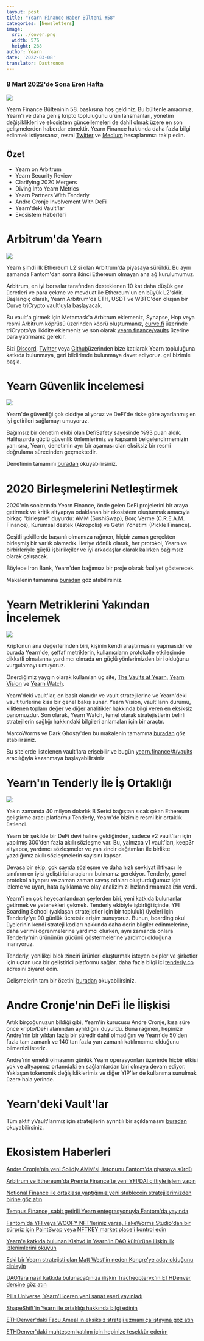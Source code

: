 ```yaml
---
layout: post
title: "Yearn Finance Haber Bülteni #58"
categories: [Newsletters]
image:
  src: ./cover.png
  width: 576
  height: 288
author: Yearn
date: '2022-03-08'
translator: Dastronom
---
```


### 8 Mart 2022'de Sona Eren Hafta

![](image1.png)

Yearn Finance Bülteninin 58. baskısına hoş geldiniz. Bu bültenle amacımız, Yearn'i ve daha geniş kripto topluluğunu ürün lansmanları, yönetim değişiklikleri ve ekosistem güncellemeleri de dahil olmak üzere en son gelişmelerden haberdar etmektir. Yearn Finance hakkında daha fazla bilgi edinmek istiyorsanız, resmi [Twitter](https://twitter.com/iearnfinance) ve [Medium](https://medium.com/iearn) hesaplarımızı takip edin.

## Özet

- Yearn on Arbitrum
- Yearn Security Review
- Clarifying 2020 Mergers
- Diving Into Yearn Metrics
- Yearn Partners With Tenderly
- Andre Cronje Involvement With DeFi
- Yearn'deki Vault'lar
- Ekosistem Haberleri

# Arbitrum'da Yearn

![](./image2.jpg?w=1000&h=1000)

Yearn şimdi ilk Ethereum L2'si olan Arbitrum'da piyasaya sürüldü. Bu aynı zamanda Fantom'dan sonra ikinci Ethereum olmayan ana ağ kurulumumuz.

Arbitrum, en iyi borsalar tarafından desteklenen 10 kat daha düşük gaz ücretleri ve para çekme ve mevduat ile Ethereum'un en büyük L2'sidir. Başlangıç olarak, Yearn Arbitrum'da ETH, USDT ve WBTC'den oluşan bir Curve triCrypto vault'uyla başlayacak.

Bu vault'a girmek için Metamask'a Arbitrum eklemeniz, Synapse, Hop veya resmi Arbitrum köprüsü üzerinden köprü oluşturmanız, [curve.fi](https://arbitrum.curve.fi/) üzerinde triCrypto'ya likidite eklemeniz ve son olarak [yearn.finance/vaults](http://yearn.finance/vaults) üzerine para yatırmanız gerekir.

Sizi [Discord](https://discord.gg/8rF374XkXy), [Twitter](http://twitter.com/iearnfinance) veya [Github](http://github.com/yearn)üzerinden bize katılarak Yearn topluluğuna katkıda bulunmaya, geri bildirimde bulunmaya davet ediyoruz. gel bizimle başla.

# Yearn Güvenlik İncelemesi

![](./image3.jpg?w=1000&h=563)

Yearn'de güvenliği çok ciddiye alıyoruz ve DeFi'de riske göre ayarlanmış en iyi getirileri sağlamayı umuyoruz.

Bağımsız bir denetim ekibi olan DefiSafety sayesinde %93 puan aldık. Halihazırda güçlü güvenlik önlemlerimiz ve kapsamlı belgelendirmemizin yanı sıra, Yearn, denetimin ayrı bir aşaması olan eksiksiz bir resmi doğrulama sürecinden geçmektedir.

Denetimin tamamını [buradan](https://www.defisafety.com/pqrs/354) okuyabilirsiniz.

# 2020 Birleşmelerini Netleştirmek

2020'nin sonlarında Yearn Finance, önde gelen DeFi projelerini bir araya getirmek ve kritik altyapıya odaklanan bir ekosistem oluşturmak amacıyla birkaç "birleşme" duyurdu: AMM (SushiSwap), Borç Verme (C.R.E.A.M. Finance), Kurumsal destek (Akropolis) ve Getiri Yönetimi (Pickle Finance).

Çeşitli şekillerde başarılı olmamıza rağmen, hiçbir zaman gerçekten birleşmiş bir varlık olamadık. İleriye dönük olarak, her protokol, Yearn ve birbirleriyle güçlü işbirlikçiler ve iyi arkadaşlar olarak kalırken bağımsız olarak çalışacak.

Böylece Iron Bank, Yearn'den bağımsız bir proje olarak faaliyet gösterecek.

Makalenin tamamına [buradan](https://medium.com/iearn/clarifying-2020-mergers-an-independent-iron-bank-a6f8f3f4c25e) göz atabilirsiniz.

# Yearn Metriklerini Yakından İncelemek

![](./image4.png?w=1400&h=625)

Kriptonun ana değerlerinden biri, kişinin kendi araştırmasını yapmasıdır ve burada Yearn'de, şeffaf metriklerin, kullanıcıların protokolle etkileşimde dikkatli olmalarına yardımcı olmada en güçlü yönlerimizden biri olduğunu vurgulamayı umuyoruz.

Önerdiğimiz yaygın olarak kullanılan üç site, [The Vaults at Yearn](https://vaults.yearn.finance/), [Yearn Vision](https://yearn.vision/) ve [Yearn Watch](https://yearn.watch/).

Yearn'deki vault'lar, en basit olanıdır ve vault stratejilerine ve Yearn'deki vault türlerine kısa bir genel bakış sunar. Yearn Vision, vault'ların durumu, kilitlenen toplam değer ve diğer analitikler hakkında bilgi veren en eksiksiz panomuzdur. Son olarak, Yearn Watch, temel olarak stratejistlerin belirli stratejilerin sağlığı hakkındaki bilgileri anlamaları için bir araçtır.

MarcoWorms ve Dark Ghosty'den bu makalenin tamamına [buradan](https://medium.com/iearn/diving-into-yearn-metrics-8c3fb0520927) göz atabilirsiniz.

Bu sitelerde listelenen vault'lara erişebilir ve bugün [yearn.finance/#/vaults](https://yearn.finance/#/vaults) aracılığıyla kazanmaya başlayabilirsiniz 

# Yearn'ın Tenderly İle İş Ortaklığı

![](./image5.png?w=1400&h=670)

Yakın zamanda 40 milyon dolarlık B Serisi bağıştan sıcak çıkan Ethereum geliştirme aracı platformu Tenderly, Yearn'de bizimle resmi bir ortaklık üstlendi.

Yearn bir şekilde bir DeFi devi haline geldiğinden, sadece v2 vault'ları için yapılmış 300'den fazla akıllı sözleşme var. Bu, yalnızca v1 vault'ları, keep3r altyapısı, yardımcı sözleşmeler ve yan zincir dağıtımları ile birlikte yazdığımız akıllı sözleşmelerin sayısını kapsar.

Devasa bir ekip, çok sayıda sözleşme ve daha hızlı sevkiyat ihtiyacı ile sınıfının en iyisi geliştirici araçlarını bulmamız gerekiyor. Tenderly, genel protokol altyapısı ve zaman zaman savaş odaları oluşturduğumuz için izleme ve uyarı, hata ayıklama ve olay analizimizi hızlandırmamıza izin verdi.

Yearn'i en çok heyecanlandıran şeylerden biri, yeni katkıda bulunanlar getirmek ve yetenekleri çekmek. Tenderly ekibiyle işbirliği içinde, YFI Boarding School (yaklaşan stratejistler için bir topluluk) üyeleri için Tenderly'ye 90 günlük ücretsiz erişim sunuyoruz. Bunun, boarding okul üyelerinin kendi strateji kodları hakkında daha derin bilgiler edinmelerine, daha verimli öğrenmelerine yardımcı olurken, aynı zamanda onlara Tenderly'nin ürününün gücünü göstermelerine yardımcı olduğuna inanıyoruz.

Tenderly, yenilikçi blok zinciri ürünleri oluşturmak isteyen ekipler ve şirketler için uçtan uca bir geliştirici platformu sağlar. daha fazla bilgi içi [tenderly.co](https://tenderly.co/) adresini ziyaret edin.

Gelişmelerin tam bir özetini [buradan](https://medium.com/iearn/yearn-finance-partners-with-tenderly-to-supercharge-development-debugging-incident-analysis-6489260298a5) okuyabilirsiniz.

# Andre Cronje'nin DeFi İle İlişkisi

Artık birçoğunuzun bildiği gibi, Yearn'in kurucusu Andre Cronje, kısa süre önce kripto/DeFi alanından ayrıldığını duyurdu. Buna rağmen, hepinize Andre'nin bir yıldan fazla bir süredir dahil olmadığını ve Yearn'de 50'den fazla tam zamanlı ve 140'tan fazla yarı zamanlı katılımcımız olduğunu bilmenizi isteriz.

Andre'nin emekli olmasının günlük Yearn operasyonları üzerinde hiçbir etkisi yok ve altyapımız ortamdaki en sağlamlardan biri olmaya devam ediyor. Yaklaşan tokenomik değişikliklerimiz ve diğer YIP'ler de kullanıma sunulmak üzere hala yerinde.

# Yearn'deki Vault'lar

Tüm aktif yVault'larımız için stratejilerin ayrıntılı bir açıklamasını [buradan](https://medium.com/yearn-state-of-the-vaults/the-vaults-at-yearn-9237905ffed3) okuyabilirsiniz.

# Ekosistem Haberleri

[Andre Cronje'nin yeni Solidly AMM'si, jetonunu Fantom'da piyasaya sürdü](https://solidly.exchange/)

[Arbitrum ve Ethereum'da Premia Finance'te yeni YFI/DAI çiftiyle işlem yapın](https://twitter.com/PremiaFinance/status/1497313221123837959)

[Notional Finance ile ortaklaşa yaptığımız yeni stablecoin stratejilerimizden birine göz atın](https://twitter.com/teddywoodward/status/1497229571799801865)

[Tempus Finance, sabit getirili Yearn entegrasyonuyla Fantom'da yayında](https://twitter.com/TempusFinance/status/1495747382285377538)

[Fantom'da YFI veya WOOFY NFT'leriniz varsa, FakeWorms Studio'dan bir sürpriz için PaintSwap veya NFTKEY market place'i kontrol edin](https://twitter.com/MarcoWorms/status/1497601119220076544)

[Yearn'e katkıda bulunan Kishvd'in Yearn'in DAO kültürüne ilişkin ilk izlenimlerini okuyun](https://kishvd.medium.com/my-first-impressions-of-being-a-contributor-at-yearn-e154743b9cd5)

[Eski bir Yearn stratejisti olan Matt West'in neden Kongre'ye aday olduğunu dinleyin](https://twitter.com/DeFi_Dad/status/1496568281070776321?s=20&t=FA6P4ib_P1NZz_lmoXxvSw)

[DAO'lara nasıl katkıda bulunacağınıza ilişkin Tracheopteryx'in ETHDenver dersine göz atın](https://youtu.be/anDAtWrhDnE)

[Pills Universe, Yearn'i içeren yeni sanat eseri yayınladı](https://twitter.com/pillsuniverse/status/1494343761022918658)

[ShapeShift'in Yearn ile ortaklığı hakkında bilgi edinin](https://medium.com/@ShapeShift.com/what-is-yearn-shapeshifts-partnership-with-yearn-finance-a94985af1b09)

[ETHDenver'daki Facu Ameal'in eksiksiz strateji uzmanı çalıştayına göz atın](https://www.youtube.com/watch?v=6og7NV7lzUk&feature=youtu.be)

[ETHDenver'daki muhteşem katılım için hepinize teşekkür ederim](https://twitter.com/iearnfinance/status/1496568330546782208?s=20&t=FA6P4ib_P1NZz_lmoXxvSw)
